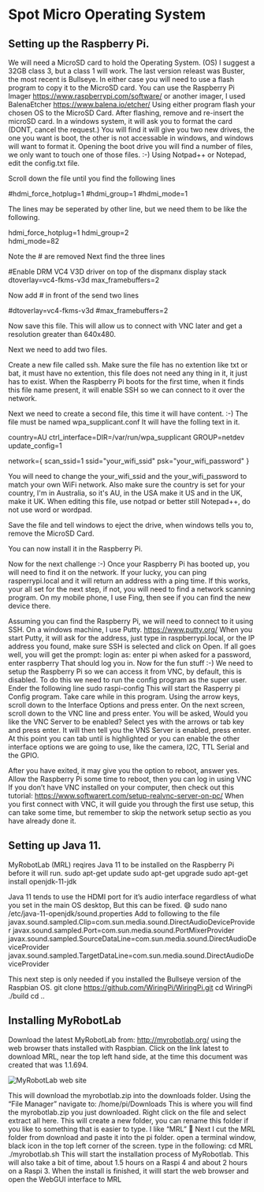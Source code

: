 # Spot Micro Operating System

## Setting up the Raspberry Pi.

We will need a MicroSD card to hold the Operating System. (OS) I suggest a 32GB class 3, but a class 1 will work.
The last version releast was Buster, the most recent is Bullseye.
In either case you will need to use a flash program to copy it to the MicroSD card.
You can use the Raspberry Pi Imager https://www.raspberrypi.com/software/ or another imager, 
I used BalenaEtcher https://www.balena.io/etcher/
Using either program flash your chosen OS to the MicroSD Card.
After flashing, remove and re-insert the microSD card. 
In a windows system, it will ask you to format the card (DONT, cancel the request.)
You will find it will give you two new drives, the one you want is boot, the other is not accessable in windows, and windows will want to format it.
Opening the boot drive you will find a number of files, we only want to touch one of those files. :-)
Using Notpad++ or Notepad, edit the config.txt file.

Scroll down the file until you find the following lines

#hdmi_force_hotplug=1
#hdmi_group=1
#hdmi_mode=1

The lines may be seperated by other line, but we need them to be like the following.

hdmi_force_hotplug=1
hdmi_group=2     
hdmi_mode=82

Note the # are removed
Next find the three lines

#Enable DRM VC4 V3D driver on top of the dispmanx display stack
dtoverlay=vc4-fkms-v3d
max_framebuffers=2

Now add # in front of the send two lines

#dtoverlay=vc4-fkms-v3d
#max_framebuffers=2

Now save this file.
This will allow us to connect with VNC later and get a resolution greater than 640x480.

Next we need to add two files.

Create a new file called ssh.
Make sure the file has no extention like txt or bat, it must have no extention, this file does not need any thing in it, it just has to exist.
When the Raspberry Pi boots for the first time, when it finds this file name present, it will enable SSH so we can connect to  it over the network.

Next we need to create a second file, this time it will have content. :-)
The file must be named wpa_supplicant.conf
It will have the folling text in it.

country=AU
ctrl_interface=DIR=/var/run/wpa_supplicant GROUP=netdev
update_config=1

network={
scan_ssid=1
ssid="your_wifi_ssid"
psk="your_wifi_password"
}

You will need to change the your_wifi_ssid and the your_wifi_password to match your own WiFi network.
Also make sure the country is set for your country, I'm in Australia, so it's AU, in the USA make it US and in the UK, make it UK.
When editing this file, use notpad or better still Notepad++, do not use word or wordpad.

Save the file and tell windows to eject the drive, when windows tells you to, remove the MicroSD Card.

You can now install it in the Raspberry Pi.

Now for the next challenge :-)
Once your Raspberry Pi has booted up, you will need to find it on the network.
If your lucky, you can ping rasperrypi.local and it will return an address with a ping time.
If this works, your all set for the next step, if not, you will need to find a network scanning program.
On my mobile phone, I use Fing, then see if you can find the new device there.

Assuming you can find the Raspberry Pi, we will need to connect to it using SSH.
On a windows machine, I use Putty.
https://www.putty.org/
When you start Putty,  it will ask for the address, just type in raspberrypi.local, or the IP address you found, make sure SSH is selected and click on Open.
If all goes well, you will get the prompt:
login as:
enter pi
when asked for a password, enter
raspberry
That should log you in.
Now for the fun stuff :-)
We need to setup the Raspberry Pi so we can access it from VNC, by default, this is disabled.
To do this we need to run the config program as the super user.
Ender the following line
sudo raspi-config
This will start the Rasperry pi Config program.  Take care while in this program.
Using the arrow keys, scroll down to the Interface Options and press enter.
On the next screen, scroll down to the VNC line and press enter.
You will be asked, Would you like the VNC Server to be enabled?
Select yes with the arrows or tab key and press enter.
It will then tell you the VNS Server is enabled, press enter.
At this point you can tab until <Finish> is highlighted or you can enable the other interface options we are going to use, like the camera, I2C, TTL Serial and the GPIO.

After you have exited, it may give you the option to reboot, answer yes.
Allow the Raspberry Pi some time to reboot, then you can log in using VNC
If you don’t have VNC installed on your computer, then check out this tutorial: https://www.softwarert.com/setup-realvnc-server-on-pc/
When you first connect with VNC, it will guide you through the first use setup, this can take some time, but remember to skip the network setup sectio as you have already done it.

## Setting up Java 11.

MyRobotLab (MRL) reqires Java 11 to be installed on the Raspberry Pi before it will run.
sudo apt-get update
sudo apt-get upgrade
sudo apt-get install openjdk-11-jdk

Java 11 tends to use the HDMI port for it’s audio interface regardless of what you set in the main OS desktop,  But this can be fixed. 😄 
sudo nano /etc/java-11-openjdk/sound.properties
Add to following to the file
javax.sound.sampled.Clip=com.sun.media.sound.DirectAudioDeviceProvider
javax.sound.sampled.Port=com.sun.media.sound.PortMixerProvider
javax.sound.sampled.SourceDataLine=com.sun.media.sound.DirectAudioDeviceProvider
javax.sound.sampled.TargetDataLine=com.sun.media.sound.DirectAudioDeviceProvider

This next step is only needed if you installed the Bullseye version of the Raspbian OS.
git clone https://github.com/WiringPi/WiringPi.git
cd WiringPi
./build
cd ..


## Installing MyRobotLab

Download the latest MyRobotLab from:
http://myrobotlab.org/
using the web browser thats installed with Raspbian.
Click on the link latest to download MRL, near the top left hand side, at the time this document was created that was 1.1.694.

![MyRobotLab web site](https://paper-attachments.dropbox.com/s_3312125F65CA3DC01444C81917CB3E917B429E9A33B5A513DF0D3BDF0783359C_1641116633602_Download_MRL.png)


This will download the myrobotlab.zip into the downloads folder.
Using the “File Manager” navigate to:
/home/pi/Downloads
This is where you will find the myrobotlab.zip you just downloaded.
Right click on the file and select extract all here.
This will create a new folder, you can rename this folder if you like to something that is easier to type.  I like “MRL” 🙂 
Next I cut the MRL folder from download and paste it into the pi folder.
open a terminal window, black icon in the top left corner of the screen.
type in the following:
cd MRL
./myrobotlab.sh
This will start the installation process of MyRobotlab.
This will also take a bit of time, about 1.5 hours on a Raspi 4 and about 2 hours on a Raspi 3.
When the install is finished, it willl start the web browser and open the WebGUI interface to MRL

